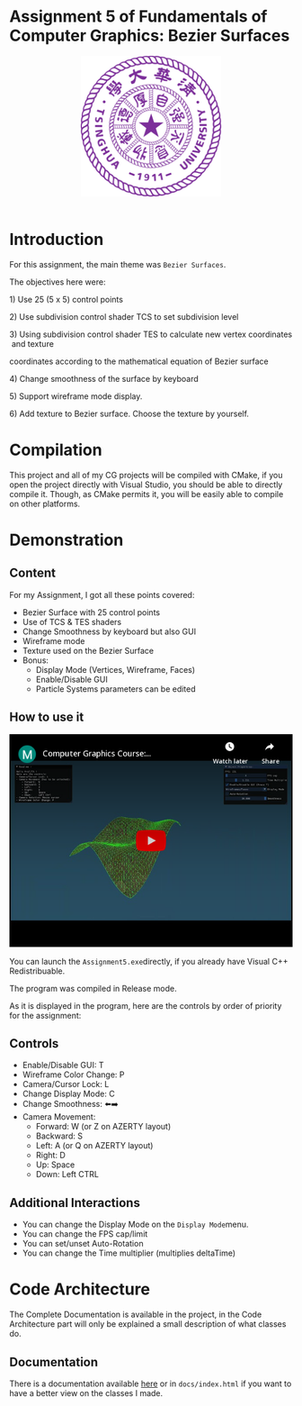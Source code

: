 # Assignment 5 of Fundamentals of Computer Graphics: Bezier Surfaces

<p align="center">
  <img src="https://github.com/kevinpruvost/OpenImages/blob/miscellaneous/images/1200px-Tsinghua_University_Logo.svg.png" width=250/><br/><br/>
</p>

# Introduction

For this assignment, the main theme was `Bezier Surfaces`.

The objectives here were:

1) Use 25 (5 x 5) control points

2) Use subdivision control shader TCS to set subdivision level

3) Using subdivision control shader TES to calculate new vertex coordinates and texture

coordinates according to the mathematical equation of Bezier surface

4) Change smoothness of the surface by keyboard

5) Support wireframe mode display.

6) Add texture to Bezier surface. Choose the texture by yourself.

# Compilation

This project and all of my CG projects will be compiled with CMake, if you open the project directly with Visual Studio, you should be able to directly compile it.
Though, as CMake permits it, you will be easily able to compile on other platforms.

# Demonstration

## Content

For my Assignment, I got all these points covered:

- Bezier Surface with 25 control points
- Use of TCS & TES shaders
- Change Smoothness by keyboard but also GUI
- Wireframe mode
- Texture used on the Bezier Surface
- Bonus:
    - Display Mode (Vertices, Wireframe, Faces)
    - Enable/Disable GUI
    - Particle Systems parameters can be edited

## How to use it

[![Demo](embed.png)](https://youtu.be/5OYFg4Jxs2E)

You can launch the `Assignment5.exe`directly, if you already have Visual C++ Redistribuable.

The program was compiled in Release mode.

As it is displayed in the program, here are the controls by order of priority for the assignment:

## Controls

- Enable/Disable GUI: T
- Wireframe Color Change: P
- Camera/Cursor Lock: L
- Change Display Mode: C
- Change Smoothness: ⬅️➡️
- Camera Movement:
    - Forward: W (or Z on AZERTY layout)
    - Backward: S
    - Left: A (or Q on AZERTY layout)
    - Right: D
    - Up: Space
    - Down: Left CTRL

## Additional Interactions

- You can change the Display Mode on the `Display Mode`menu.
- You can change the FPS cap/limit
- You can set/unset Auto-Rotation
- You can change the Time multiplier (multiplies deltaTime)

# Code Architecture

The Complete Documentation is available in the project, in the Code Architecture part will only be explained a small description of what classes do.

## Documentation

There is a documentation available [here](https://kevinpruvost.github.io/ComputerGraphics_Assignment5/) or in `docs/index.html` if you want to have a better view on the classes I made.
